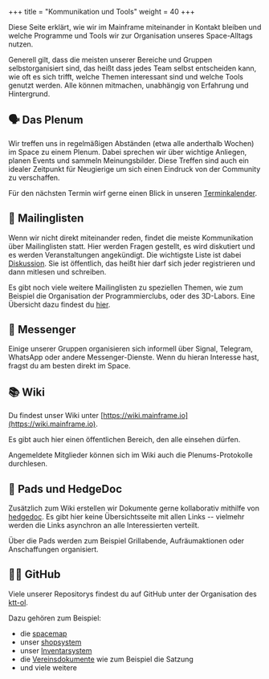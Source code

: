+++
title = "Kommunikation und Tools"
weight = 40
+++

Diese Seite erklärt, wie wir im Mainframe miteinander in Kontakt bleiben und
welche Programme und Tools wir zur Organisation unseres Space-Alltags nutzen.

Generell gilt, dass die meisten unserer Bereiche und Gruppen selbstorganisiert
sind, das heißt dass jedes Team selbst entscheiden kann, wie oft es sich trifft,
welche Themen interessant sind und welche Tools genutzt werden. Alle können
mitmachen, unabhängig von Erfahrung und Hintergrund.

## 🗣️ Das Plenum

Wir treffen uns in regelmäßigen Abständen (etwa alle anderthalb Wochen) im Space
zu einem Plenum. Dabei sprechen wir über wichtige Anliegen, planen Events und
sammeln Meinungsbilder. Diese Treffen sind auch ein idealer Zeitpunkt für
Neugierige um sich einen Eindruck von der Community zu verschaffen.

Für den nächsten Termin wirf gerne einen Blick in unseren [Terminkalender](@/calendar.md).

## 📨 Mailinglisten

Wenn wir nicht direkt miteinander reden, findet die meiste Kommunikation über
Mailinglisten statt. Hier werden Fragen gestellt, es wird diskutiert und es
werden Veranstaltungen angekündigt.
Die wichtigste Liste ist dabei [Diskussion](https://mailman.ktt-ol.de/postorius/lists/diskussion.lists.ktt-ol.de/).
Sie ist öffentlich, das heißt hier darf sich jeder registrieren und dann
mitlesen und schreiben.

Es gibt noch viele weitere Mailinglisten zu speziellen Themen, wie zum Beispiel
die Organisation der Programmierclubs, oder des 3D-Labors. Eine Übersicht dazu findest
du [hier](https://mailman.ktt-ol.de/postorius/lists/).

## 💬 Messenger

Einige unserer Gruppen organisieren sich informell über Signal, Telegram,
WhatsApp oder andere Messenger-Dienste. Wenn du hieran Interesse hast, fragst du
am besten direkt im Space.

## 📚 Wiki

Du findest unser Wiki unter [https://wiki.mainframe.io](https://wiki.mainframe.io).

Es gibt auch hier einen öffentlichen Bereich, den alle einsehen dürfen.

Angemeldete Mitglieder können sich im Wiki auch die Plenums-Protokolle durchlesen.

## 📝 Pads und HedgeDoc

Zusätzlich zum Wiki erstellen wir Dokumente gerne kollaborativ mithilfe von
[hedgedoc](https://md.mainframe.io). Es gibt hier keine Übersichtsseite mit allen Links
-- vielmehr werden die Links asynchron an alle Interessierten verteilt.

Über die Pads werden zum Beispiel Grillabende, Aufräumaktionen oder
Anschaffungen organisiert.

## 🧑‍💻 GitHub

Viele unserer Repositorys findest du auf GitHub unter der Organisation des
[ktt-ol](https://github.com/ktt-ol).

Dazu gehören zum Beispiel:

* die [spacemap](https://github.com/ktt-ol/spacemap)
* unser [shopsystem](https://github.com/ktt-ol/ktt-shopsystem)
* unser [Inventarsystem](https://github.com/ktt-ol/ktt-inventory-system)
* die [Vereinsdokumente](https://github.com/ktt-ol/articles-of-association) wie zum Beispiel die Satzung
* und viele weitere

